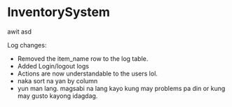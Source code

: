# InventorySystem
awit
asd




Log changes:
- Removed the item_name row to the log table.
- Added Login/logout logs
- Actions are now understandable to the users lol.
- naka sort na yan by column
- yun man lang. magsabi na lang kayo kung may problems pa din or kung may gusto kayong idagdag.
